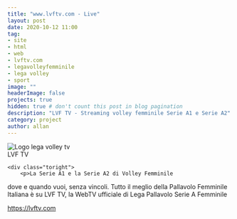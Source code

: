 ```yaml
---
title: "www.lvftv.com - Live"
layout: post
date: 2020-10-12 11:00
tag: 
- site
- html
- web
- lvftv.com
- legavolleyfemminile
- lega volley 
- sport
image: ""
headerImage: false
projects: true
hidden: true # don't count this post in blog pagination
description: "LVF TV - Streaming volley femminile Serie A1 e Serie A2"
category: project
author: allan
---
```


<div class="side-by-side">
    <div class="toleft">
        <img class="image" src="https://object-lvftv.secure2.footprint.net/staticfiles/img/logo_lvftv.svg" alt="Logo lega volley tv">
        <figcaption class="caption">LVF TV</figcaption>
    </div>

    <div class="toright">
        <p>La Serie A1 e la Serie A2 di Volley Femminile
dove e quando vuoi, senza vincoli.
Tutto il meglio della Pallavolo Femminile Italiana è su LVF TV,
la WebTV ufficiale di Lega Pallavolo Serie A Femminile</p>
        <p><a href="https://lvftv.com" target="_blank">https://lvftv.com</a></p>
    </div>
</div>

